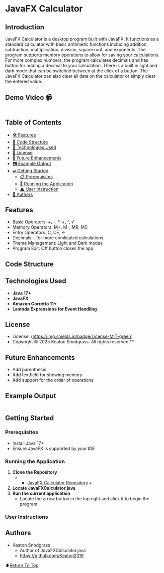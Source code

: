 # JavaFX Calculator

## Introduction
JavaFX Calculator is a desktop program built with JavaFX. It functions as a standard calculator with basic arithmetic functions including addition, subtraction, multiplication, division, square root, and exponents. The program supports memory operations to allow for saving your calculations. For more complex numbers, the program calculates decimals and has button for adding a decimal to your calculation. There is a built in light and dark mode that can be switched between at the click of a button. The JavaFX Calculator can also clear all data on the calculator or simply clear the entered value. 

## Demo Video :video_camera:

<div align="center">
  <kbd>
    <img  />
  </kbd>
</div>

## Table of Contents
- [🛠️ Features](#features)
- [🧱 Code Structure](#code-structure)
- [🤖 Technologies Used](#technologies-used)
- [🪪 License](#license)
- [🦾 Future Enhancements](#future-enhancements)
- [📷 Example Output](#example-output)
- [⏯ Getting Started](#getting-started)
     - [📋 Prerequisites](#prerequisites)
     - [📲 Running the Application](#running-the-application)
     - [⚠️ User Instruction](#user-instructions)
- [📝 Authors](#authors)

## Features
- Basic Operators: +, -, *, ÷, ^, √
- Memory Operators: M+, M-, MR, MC
- Entry Operators: C, CE, ←
- Decimals: . for more comlicated calculations
- Theme Management: Light and Dark modes
- Program Exit: Off button closes the app

## Code Structure



## Technologies Used
- **Java 17+**
- **JavaFX**
- **Amazon Corretto 11+**
- **Lambda Expressions for Event Handling**
  
## License
- License: (https://img.shields.io/badge/License-MIT-green)
- Copyright &copy; 2025 Keaton Snodgrass. All rights reserved.**

## Future Enhancements
- Add parenthesis
- Add textfield for showing memory
- Add support for the order of operations

## Example Output 

<div align="center">
  <kbd>
    <img >
  </kbd>
</div>

## Getting Started

### Prerequisites
- Install Java 17+
- Ensure JavaFX is supported by your IDE

### Running the Application
1. **Clone the Repository**
     - + [JavaFX Calculator Repository](https://github.com/Keaton2319/JavaFX_Calculator.git) +
2. **Locate JavaFXCalculator.java**
3. **Run the current application**
     - Locate the arrow button in the top right and click it to begin the program

### User Instructions

## Authors
- Keaton Snodgrass
     - Author of JavaFXCalculator.java
     - https://github.com/Keaton2319


:arrow_up:[Return To Top](#javafx-calculator)
